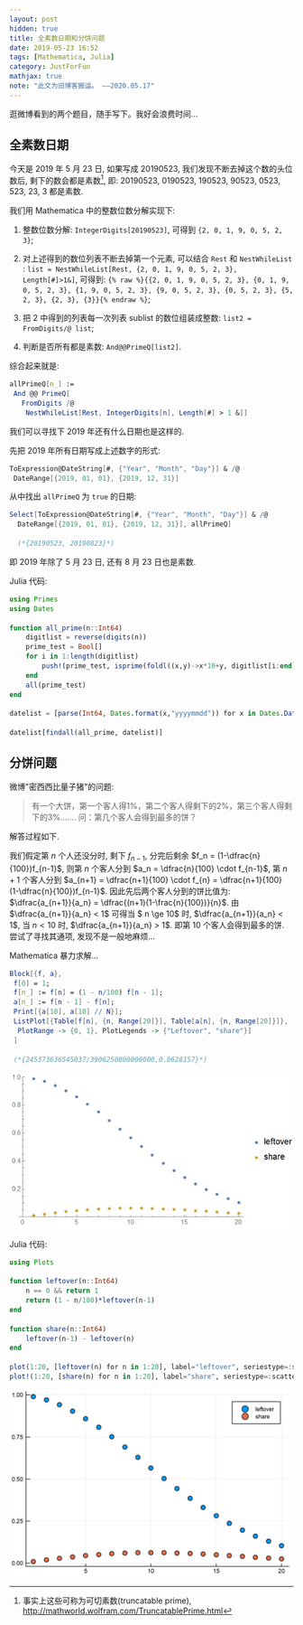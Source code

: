 ```yaml
---
layout: post
hidden: true
title: 全素数日期和分饼问题
date: 2019-05-23 16:52
tags: [Mathematica, Julia]
category: JustForFun
mathjax: true
note: "此文为旧博客搬运。 ——2020.05.17"
---
```


逛微博看到的两个题目，随手写下。我好会浪费时间...

## 全素数日期

今天是 2019 年 5 月 23 日, 如果写成 20190523, 我们发现不断去掉这个数的头位数后, 剩下的数会都是素数[^truncatableprime], 即: 20190523, 0190523, 190523, 90523, 0523, 523, 23, 3 都是素数. 

我们用 Mathematica 中的整数位数分解实现下:

1. 整数位数分解: `IntegerDigits[20190523]`,  可得到 `{2, 0, 1, 9, 0, 5, 2, 3}`;

2. 对上述得到的数位列表不断去掉第一个元素, 可以结合 `Rest` 和 `NestWhileList` : `list = NestWhileList[Rest, {2, 0, 1, 9, 0, 5, 2, 3}, Length[#]>1&]`, 可得到: `{% raw %}{{2, 0, 1, 9, 0, 5, 2, 3}, {0, 1, 9, 0, 5, 2, 3}, {1, 9, 0, 5, 2, 3}, {9, 0, 5, 2, 3}, {0, 5, 2, 3}, {5, 2, 3}, {2, 3}, {3}}{% endraw %}`;
     
3. 把 2 中得到的列表每一次列表 sublist 的数位组装成整数: `list2 = FromDigits/@ list`;
4. 判断是否所有都是素数: `And@@PrimeQ[list2]`.

综合起来就是:

```mathematica
allPrimeQ[n_] := 
 And @@ PrimeQ[
   FromDigits /@ 
    NestWhileList[Rest, IntegerDigits[n], Length[#] > 1 &]]
```

我们可以寻找下 2019 年还有什么日期也是这样的.

先把 2019 年所有日期写成上述数字的形式:

```mathematica
ToExpression@DateString[#, {"Year", "Month", "Day"}] & /@ 
 DateRange[{2019, 01, 01}, {2019, 12, 31}]
```

从中找出 `allPrimeQ` 为 `true` 的日期:

```mathematica
Select[ToExpression@DateString[#, {"Year", "Month", "Day"}] & /@ 
  DateRange[{2019, 01, 01}, {2019, 12, 31}], allPrimeQ]
  
  (*{20190523, 20190823}*)
```

即 2019 年除了 5 月 23 日, 还有 8 月 23 日也是素数.

Julia 代码:

```julia
using Primes
using Dates

function all_prime(n::Int64)
    digitlist = reverse(digits(n))
    prime_test = Bool[]
    for i in 1:length(digitlist)
        push!(prime_test, isprime(foldl((x,y)->x*10+y, digitlist[i:end])))
    end
    all(prime_test)
end

datelist = [parse(Int64, Dates.format(x,"yyyymmdd")) for x in Dates.Date(2019, 1, 1):Dates.Day(1):Dates.Date(2019, 12, 31)];

datelist[findall(all_prime, datelist)]
```

## 分饼问题

微博"密西西比量子猪"的问题:

> 有一个大饼，第一个客人得1%，第二个客人得剩下的2%，第三个客人得剩下的3%.......
> 问：第几个客人会得到最多的饼？

解答过程如下.

我们假定第 $n$ 个人还没分时, 剩下 $f_{n-1}$, 分完后剩余 $f_n = (1-\dfrac{n}{100})f_{n-1}$, 则第 $n$ 个客人分到 $a_n = \dfrac{n}{100} \cdot f_{n-1}$, 第 $n+1$ 个客人分到 $a_{n+1} = \dfrac{n+1}{100} \cdot f_{n} = \dfrac{n+1}{100} (1-\dfrac{n}{100})f_{n-1}$. 因此先后两个客人分到的饼比值为: $\dfrac{a_{n+1}}{a_n} = \dfrac{(n+1)(1-\frac{n}{100})}{n}$. 由   $\dfrac{a_{n+1}}{a_n} < 1$ 可得当 $ n \ge 10$ 时,  $\dfrac{a_{n+1}}{a_n} < 1$, 当 $n< 10$ 时, $\dfrac{a_{n+1}}{a_n} > 1$. 即第 10 个客人会得到最多的饼. 尝试了寻找其通项, 发现不是一般地麻烦...

Mathematica 暴力求解...

```mathematica
Block[{f, a},
 f[0] = 1;
 f[n_] := f[n] = (1 - n/100) f[n - 1];
 a[n_] := f[n - 1] - f[n];
 Print[{a[10], a[10] // N}];
 ListPlot[{Table[f[n], {n, Range[20]}], Table[a[n], {n, Range[20]}]}, 
  PlotRange -> {0, 1}, PlotLegends -> {"Leftover", "share"}]
 ]
 
 (*{245373636545037/3906250000000000,0.0628157}*)
```

![cakes](/assets/img/cakes.JPG)

Julia 代码:

```julia
using Plots

function leftover(n::Int64)
    n == 0 && return 1
    return (1 - n/100)*leftover(n-1)
end

function share(n::Int64)
    leftover(n-1) - leftover(n)
end

plot(1:20, [leftover(n) for n in 1:20], label="leftover", seriestype=:scatter)
plot!(1:20, [share(n) for n in 1:20], label="share", seriestype=:scatter)
```

![cakes2](/assets/img/cakes2.JPG)

[^truncatableprime]: 事实上这些可称为可切素数(truncatable prime), <http://mathworld.wolfram.com/TruncatablePrime.html>